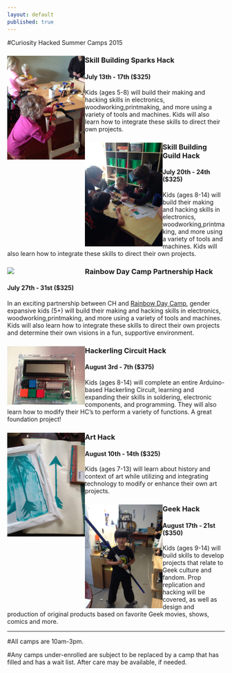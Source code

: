 ```yaml
---
layout: default
published: true
---
```

#Curiosity Hacked Summer Camps 2015
<div class="row">
<img src="/images/summer/IMG_6014.jpg" width="180px" align="left" class="image image-left">
<h3>Skill Building Sparks Hack</h3>
<h4 style="padding-top: 0">July 13th - 17th ($325)</h4>
Kids (ages 5-8) will build their making and hacking skills in electronics, woodworking,printmaking, and more using a variety of tools and machines. Kids will also learn how to integrate these skills to direct their own projects.
</div>

<div class="row">
<img src="/images/summer/rayguns.jpg" width="180px" align="left" class="image image-left">
<h3>Skill Building Guild Hack</h3>
<h4 style="padding-top: 0">July 20th - 24th ($325)</h4>
Kids (ages 8-14) will build their making and hacking skills in electronics, woodworking,printmaking, and more using a variety of tools and machines. Kids will also learn how to integrate these skills to direct their own projects.
</div>

<div class="row">
<img src="http://rainbowdaycamp.org/wp-content/uploads/2014/07/Bay-Area-RDC-logo.jpg" width="180px" align="left" class="image image-left">
<h3>Rainbow Day Camp Partnership Hack</h3>
<h4 style="padding-top: 0">July 27th - 31st ($325)</h4>
In an exciting partnership between CH and <a href="http://rainbowdaycamp.org/" style="padding:0">Rainbow Day Camp</a>, gender expansive kids (5+) will build their making and hacking skills in electronics, woodworking,printmaking, and more using a variety of tools and machines. Kids will also learn how to integrate these skills to direct their own projects and determine their own visions in a fun, supportive environment.
</div>

<div class="row">
<img src="/images/summer/IMG_5802.jpg" width="180px" align="left" class="image image-left">
<h3>Hackerling Circuit Hack</h3>
<h4 style="padding-top: 0">August 3rd - 7th ($375)</h4>
Kids (ages 8-14) will complete an entire Arduino-based Hackerling Circuit, learning and expanding their skills in soldering, electronic components, and programming. They will also learn how to modify their HC’s to perform a variety of functions. A great foundation project!
</div>

<div class="row">
<img src="/images/summer/IMG_3646.jpg" width="180px" align="left" class="image image-left">
<h3>Art Hack</h3>
<h4 style="padding-top: 0">August 10th - 14th ($325)</h4>
Kids (ages 7-13) will learn about history and context of art while utilizing and integrating technology to modify or enhance their own art projects.
</div>

<div class="row">
<img src="/images/summer/IMG_3818.jpg" width="180px" align="left" class="image image-left">
<h3>Geek Hack</h3>
<h4 style="padding-top: 0">August 17th - 21st ($350)</h4>
Kids (ages 9-14) will build skills to develop projects that relate to Geek culture and fandom. Prop replication and hacking will be covered, as well as design and production of original products based on favorite Geek movies, shows, comics and more.
</div>
<hr>

#All camps are 10am-3pm.

#Any camps under-enrolled are subject to be replaced by a camp that has filled and has a wait list. After care may be available, if needed. 



